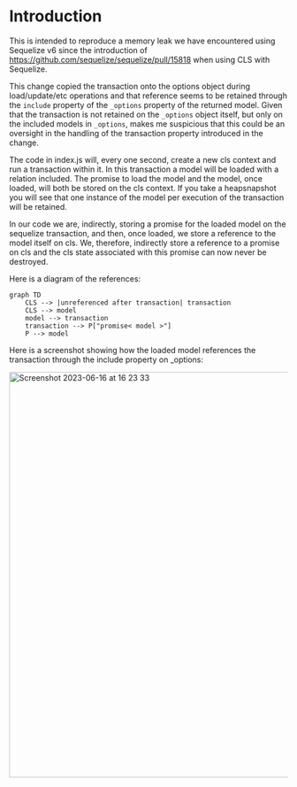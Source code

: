 # Introduction

This is intended to reproduce a memory leak we have encountered using Sequelize v6 since the introduction of https://github.com/sequelize/sequelize/pull/15818 when using CLS with Sequelize.

This change copied the transaction onto the options object during load/update/etc operations and that reference seems to be retained through the `include` property of the `_options` property of the returned model. Given that the transaction is not retained on the `_options` object itself, but only on the included models in `_options`, makes me suspicious that this could be an oversight in the handling of the transaction property introduced in the change.

The code in index.js will, every one second, create a new cls context and run a transaction within it. In this transaction a model will be loaded with a relation included. The promise to load the model and the model, once loaded, will both be stored on the cls context. If you take a heapsnapshot you will see that one instance of the model per execution of the transaction will be retained.

In our code we are, indirectly, storing a promise for the loaded model on the sequelize transaction, and then, once loaded, we store a reference to the model itself on cls. We, therefore, indirectly store a reference to a promise on cls and the cls state associated with this promise can now never be destroyed.

Here is a diagram of the references:

```mermaid
graph TD
    CLS --> |unreferenced after transaction| transaction
    CLS --> model
    model --> transaction
    transaction --> P["promise< model >"]
    P --> model
```

Here is a screenshot showing how the loaded model references the transaction through the include property on _options:

<img width="733" alt="Screenshot 2023-06-16 at 16 23 33" src="https://github.com/chriswheeldon-peakon/sequelize-transaction-ref-issue/assets/73166588/bf36cdfa-a485-482d-8ed2-812d007ebc29">
